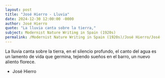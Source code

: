 ```yaml
---
layout: post
title: "José Hierro - Lluvia"
date: 2024-12-30 12:00:00 -0000
author: José Hierro
quote: "La lluvia canta sobre la tierra,"
subject: Modernist Nature Writing in Spain (1920s)
permalink: /Modernist Nature Writing in Spain (1920s)/José Hierro/José Hierro - Lluvia
---
```


La lluvia canta sobre la tierra,
en el silencio profundo,
el canto del agua es un lamento
de vida que germina,
tejiendo sueños en el barro,
un nuevo aliento florece.

- José Hierro
